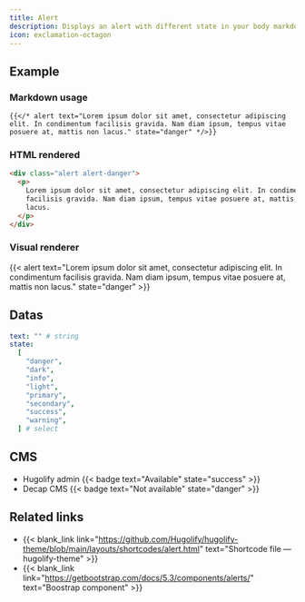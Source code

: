 ```yaml
---
title: Alert
description: Displays an alert with different state in your body markdown.
icon: exclamation-octagon
---
```


## Example

### Markdown usage

```go-html-template
{{</* alert text="Lorem ipsum dolor sit amet, consectetur adipiscing elit. In condimentum facilisis gravida. Nam diam ipsum, tempus vitae posuere at, mattis non lacus." state="danger" */>}}
```

### HTML rendered

```html
<div class="alert alert-danger">
  <p>
    Lorem ipsum dolor sit amet, consectetur adipiscing elit. In condimentum
    facilisis gravida. Nam diam ipsum, tempus vitae posuere at, mattis non
    lacus.
  </p>
</div>
```

### Visual renderer

{{< alert text="Lorem ipsum dolor sit amet, consectetur adipiscing elit. In condimentum facilisis gravida. Nam diam ipsum, tempus vitae posuere at, mattis non lacus." state="danger" >}}

## Datas

```yaml
text: "" # string
state:
  [
    "danger",
    "dark",
    "info",
    "light",
    "primary",
    "secondary",
    "success",
    "warning",
  ] # select
```

## CMS

- Hugolify admin {{< badge text="Available" state="success" >}}
- Decap CMS {{< badge text="Not available" state="danger" >}}

## Related links

- {{< blank_link link="https://github.com/Hugolify/hugolify-theme/blob/main/layouts/shortcodes/alert.html" text="Shortcode file — hugolify-theme" >}}
- {{< blank_link link="https://getbootstrap.com/docs/5.3/components/alerts/" text="Boostrap component" >}}
